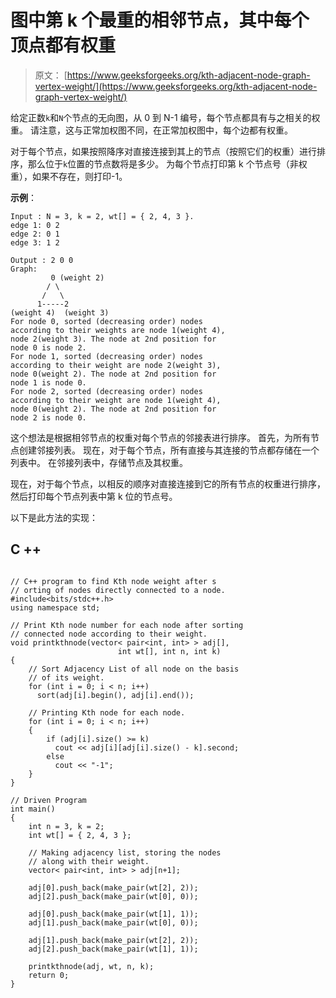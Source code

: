 # 图中第 k 个最重的相邻节点，其中每个顶点都有权重

> 原文： [https://www.geeksforgeeks.org/kth-adjacent-node-graph-vertex-weight/](https://www.geeksforgeeks.org/kth-adjacent-node-graph-vertex-weight/)

给定正数`k`和`N`个节点的无向​​图，从 0 到 N-1 编号，每个节点都具有与之相关的权重。 请注意，这与正常加权图不同，在正常加权图中，每个边都有权重。

对于每个节点，如果按照降序对直接连接到其上的节点（按照它们的权重）进行排序，那么位于`k`位置的节点数将是多少。 为每个节点打印第 k 个节点号（非权重），如果不存在，则打印-1。

**示例**：

```
Input : N = 3, k = 2, wt[] = { 2, 4, 3 }.
edge 1: 0 2
edge 2: 0 1
edge 3: 1 2

Output : 2 0 0
Graph:
         0 (weight 2)
        / \
       /   \
      1-----2
(weight 4)  (weight 3)
For node 0, sorted (decreasing order) nodes
according to their weights are node 1(weight 4),
node 2(weight 3). The node at 2nd position for
node 0 is node 2.
For node 1, sorted (decreasing order) nodes 
according to their weight are node 2(weight 3), 
node 0(weight 2). The node at 2nd position for 
node 1 is node 0.
For node 2, sorted (decreasing order) nodes 
according to their weight are node 1(weight 4),
node 0(weight 2). The node at 2nd position for
node 2 is node 0.

```

这个想法是根据相邻节点的权重对每个节点的邻接表进行排序。
首先，为所有节点创建邻接列表。 现在，对于每个节点，所有直接与其连接的节点都存储在一个列表中。 在邻接列表中，存储节点及其权重。

现在，对于每个节点，以相反的顺序对直接连接到它的所有节点的权重进行排序，然后打印每个节点列表中第 k 位的节点号。

以下是此方法的实现：

## C ++

```

// C++ program to find Kth node weight after s 
// orting of nodes directly connected to a node. 
#include<bits/stdc++.h> 
using namespace std; 

// Print Kth node number for each node after sorting 
// connected node according to their weight. 
void printkthnode(vector< pair<int, int> > adj[], 
                        int wt[], int n, int k) 
{ 
    // Sort Adjacency List of all node on the basis 
    // of its weight. 
    for (int i = 0; i < n; i++) 
      sort(adj[i].begin(), adj[i].end()); 

    // Printing Kth node for each node. 
    for (int i = 0; i < n; i++) 
    { 
        if (adj[i].size() >= k) 
          cout << adj[i][adj[i].size() - k].second; 
        else
          cout << "-1"; 
    } 
} 

// Driven Program 
int main() 
{ 
    int n = 3, k = 2; 
    int wt[] = { 2, 4, 3 }; 

    // Making adjacency list, storing the nodes 
    // along with their weight. 
    vector< pair<int, int> > adj[n+1]; 

    adj[0].push_back(make_pair(wt[2], 2)); 
    adj[2].push_back(make_pair(wt[0], 0)); 

    adj[0].push_back(make_pair(wt[1], 1)); 
    adj[1].push_back(make_pair(wt[0], 0)); 

    adj[1].push_back(make_pair(wt[2], 2)); 
    adj[2].push_back(make_pair(wt[1], 1)); 

    printkthnode(adj, wt, n, k); 
    return 0; 
} 

```